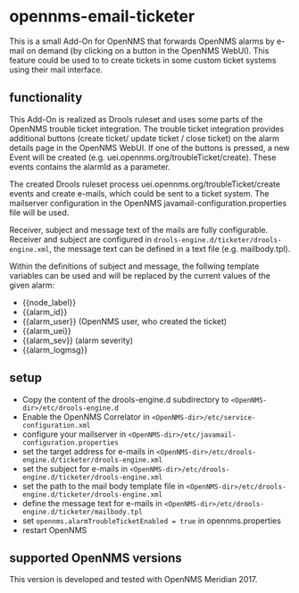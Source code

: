 # opennms-email-ticketer

This is a small Add-On for OpenNMS that forwards OpenNMS alarms by e-mail on demand (by clicking on a button in the OpenNMS WebUI). This feature could be used to to create tickets in some custom ticket systems using their mail interface.


## functionality

This Add-On is realized as Drools ruleset and uses some parts of the OpenNMS trouble ticket integration. The trouble ticket integration provides additional buttons (create ticket/ update ticket / close ticket) on the alarm details page in the OpenNMS WebUI. If one of the buttons is pressed, a new Event will be created (e.g. uei.opennms.org/troubleTicket/create). These events contains the alarmId as a parameter.

The created Drools ruleset process uei.opennms.org/troubleTicket/create events and create e-mails, which could be sent to a ticket system. The mailserver configuration in the OpenNMS javamail-configuration.properties file will be used.

Receiver, subject and message text of the mails are fully configurable. Receiver and subject are configured in `drools-engine.d/ticketer/drools-engine.xml`, the message text can be defined in a text file (e.g. mailbody.tpl).

Within the definitions of subject and message, the follwing template variables can be used and will be replaced by the current values of the given alarm:

* {{node\_label}}
* {{alarm\_id}}
* {{alarm\_user}} (OpenNMS user, who created the ticket)
* {{alarm\_uei}}
* {{alarm\_sev}} (alarm severity)
* {{alarm\_logmsg}}

## setup

* Copy the content of the drools-engine.d subdirectory to `<OpenNMS-dir>/etc/drools-engine.d`
* Enable the OpenNMS Correlator in `<OpenNMS-dir>/etc/service-configuration.xml`
* configure your mailserver in `<OpenNMS-dir>/etc/javamail-configuration.properties`
* set the target address for e-mails in `<OpenNMS-dir>/etc/drools-engine.d/ticketer/drools-engine.xml`
* set the subject for e-mails in `<OpenNMS-dir>/etc/drools-engine.d/ticketer/drools-engine.xml`
* set the path to the mail body template file in `<OpenNMS-dir>/etc/drools-engine.d/ticketer/drools-engine.xml`
* define the message text for e-mails in `<OpenNMS-dir>/etc/drools-engine.d/ticketer/mailbody.tpl`
* set `opennms.alarmTroubleTicketEnabled = true` in opennms.properties
* restart OpenNMS

## supported OpenNMS versions
This version is developed and tested with OpenNMS Meridian 2017.
